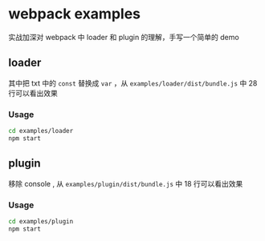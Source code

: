 # webpack examples

实战加深对 webpack 中 loader 和 plugin 的理解，手写一个简单的 demo

## loader

其中把 txt 中的 `const` 替换成 `var` ，从 `examples/loader/dist/bundle.js` 中 28 行可以看出效果

### Usage

```bash
cd examples/loader
npm start
```

## plugin

移除 console , 从  `examples/plugin/dist/bundle.js` 中 18 行可以看出效果

### Usage

```bash
cd examples/plugin
npm start
```
